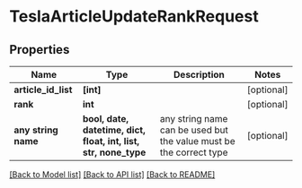# TeslaArticleUpdateRankRequest


## Properties
Name | Type | Description | Notes
------------ | ------------- | ------------- | -------------
**article_id_list** | **[int]** |  | [optional] 
**rank** | **int** |  | [optional] 
**any string name** | **bool, date, datetime, dict, float, int, list, str, none_type** | any string name can be used but the value must be the correct type | [optional]

[[Back to Model list]](../README.md#documentation-for-models) [[Back to API list]](../README.md#documentation-for-api-endpoints) [[Back to README]](../README.md)


